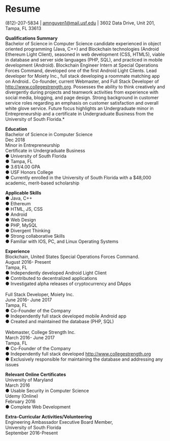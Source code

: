# Resume

(812)-207-5834 | amnguyen1@mail.usf.edu | 3602 Data Drive, Unit 201, Tampa, FL 33613

<b>Qualifications Summary</b><br />Bachelor of Science in Computer Science candidate experienced in object oriented programming (Java, C++) and Blockchain technologies (Android Ethereum Light Client), seasoned in web development (CSS, HTML5), viable in database and server side languages (PHP, SQL), and practiced in mobile development (Android).  Blockchain Engineer Intern at Special Operations Forces Command, developed one of the first Android Light Clients. Lead developer for Moiety Inc., full stack developing a roommate matching app on Android.. Co-founder, current Webmaster, and Full Stack Developer of http://www.collegestrength.org. Possesses the ability to think creatively and divergently during projects and teamwork activities from experience with social media, blogging, and page design. Strong background in customer service roles regarding an emphasis on customer satisfaction and overall white glove service. Future focus highlights an Undergraduate minor in Entrepreneurship and a certificate in Undergraduate Business from the University of South Florida.*

<b>Education</b><br />Bachelor of Science in Computer Science<br />Dec 2018<br />Minor in Entrepreneurship<br />Certificate in Undergraduate Business<br />●          University of South Florida<br />●     Tampa, FL<br />●     3.61/4.00 GPA<br />●     USF Honors College<br />●     Currently enrolled in the University of South Florida with a $48,000 academic, merit-based scholarship


<b>Applicable Skills</b><br />●     Java, C++<br />●     Ethereum<br />●     HTML, JS, CSS<br />●     Android<br />●     Web Design<br />●     PHP, MySQL<br />●     Divergent Thinking<br />●     Strong collaborative Skills<br />●     Familiar with IOS, PC, and Linux Operating Systems

<b>Experience</b><br />Blockchain, ​United States Special Operations Forces Command.<br />August 2016- Present<br />Tampa, FL<br />●	Independently developed Android Light Client<br />●	Contributed to decentralized applications<br />●	Investigated alpha releases of cryptocurrency and DApps<br /><br />Full Stack Developer, ​Moiety Inc.<br />June 2016- June 2017<br />Tampa, FL<br />●	Co-Founder of the Company<br />●	Independently full stack developed mobile Android app<br />●	Created and maintained the database (PHP, SQL)<br /><br />Webmaster, ​College Strength Inc.<br />March 2016- June 2017<br />Tampa, FL<br />●	Co-Founder of the Company<br />●	Independently full stack developed http://www.collegestrength.org<br />●	Exclusively responsible for maintaining the database and addressing any issues

<b>Relevant Online Certificates</b><br />University of Maryland<br />March 2016<br />● Usable Security in Computer Science<br />Udemy (Online)<br />February 2016<br />● Complete Web Development

<b>Extra-Curricular Activities/Volunteering</b><br />Engineering Ambassador Executive Board Member,<br />University of South Florida<br />September 2016-Present
